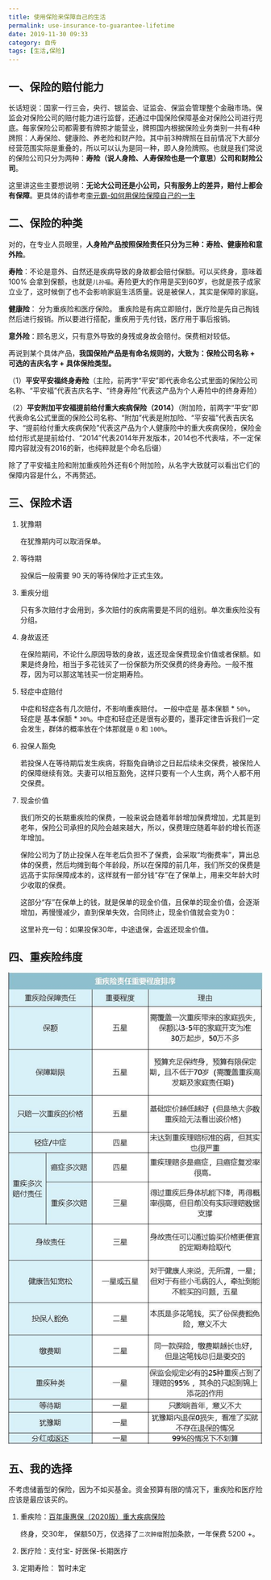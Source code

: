 ```yaml
---
title: 使用保险来保障自己的生活
permalink: use-insurance-to-guarantee-lifetime
date: 2019-11-30 09:33
category: 自传
tags: [生活,保险]
---
```


## 一、保险的赔付能力

长话短说：国家一行三会，央行、银监会、证监会、保监会管理整个金融市场。保监会对保险公司的赔付能力进行监督，还通过中国保险保障基金对保险公司进行兜底。每家保险公司都需要有牌照才能营业，牌照国内根据保险业务类别一共有4种牌照：人寿保险、健康险、养老险和财产险。其中前3种牌照在目前情况下大部分经营范围实际是重叠的，所以可以认为是同一种，即人身险牌照。也就是我们常说的保险公司只分为两种：**寿险（说人身险、人寿保险也是一个意思）**公司和**财险公司**。

这里讲这些主要想说明：**无论大公司还是小公司，只有服务上的差异，赔付上都会有保障**。更具体的请参考[李元霸-如何用保险保障自己的一生](https://www.zhihu.com/question/22316395/answer/100909780)

## 二、保险的种类

对的，在专业人员眼里，**人身险产品按照保险责任只分为三种：寿险、健康险和意外险**。

**寿险**：不论是意外、自然还是疾病导致的身故都会赔付保额。可以买终身，意味着 100% 会拿到保额，也就是`儿孙福`。寿险更大的作用是买到60岁，也就是孩子成家立业了，这时候倒了也不会影响家庭生活质量。说是被保人，其实是保障的家庭。

**健康险**： 分为重疾险和医疗保险。 重疾险是有病立即赔付，医疗险是先自己掏钱然后进行报销。所以要进行搭配，重疾用于先付钱，医疗用于事后报销。

**意外险**：顾名思义，只有意外导致的身残或身故会赔付。保费相对较低。



再说到某个具体产品，**我国保险产品是有命名规则的，大致为：保险公司名称 + 可选的吉庆名字 + 具体保险类型。**

（1）**平安平安福终身寿险**（主险，前两字“平安”即代表命名公式里面的保险公司名称、“平安福”代表吉庆名字、“终身寿险”代表这产品为个人寿险中的终身寿险）

（2）**平安附加平安福提前给付重大疾病保险（2014）**（附加险，前两字“平安”即代表命名公式里面的保险公司名称、“附加”代表是附加险、“平安福”代表吉庆名字、“提前给付重大疾病保险”代表这产品为个人健康险中的重大疾病保险，保险金给付形式是提前给付、“2014”代表2014年开发版本，2014也不代表啥，不一定保障内容就没有2016的新，也纯粹就是个命名后缀）



除了了平安福主险和附加重疾险外还有6个附加险，从名字大致就可以看出它们的保障内容是什么，不再赘述。

## 三、保险术语

1. 犹豫期

   在犹豫期内可以取消保单。

2. 等待期

   投保后一般需要 90 天的等待保险才正式生效。

3. 重疾分组

   只有多次赔付才会用到，多次赔付的疾病需要是不同的组别。单次重疾险没有分组。

4. 身故返还

   在保险期间，不论什么原因导致的身故，返还现金保费现金价值或者保额。如果是终身险，相当于多花钱买了一份保额为所交保费的终身寿险。一般不推荐，因为可以那这笔钱买一份定期寿险。

5. 轻症中症赔付

   中症和轻症各有几次赔付，不影响重疾赔付。 一般中症是 基本保额 * `50%`， 轻症是 基本保额 * `30%`。中症和轻症还是很有必要的，墨菲定律告诉我们一定会发生，群体的概率放在个体那就是 `0` 和 `100%`。

6. 投保人豁免

   若投保人在等待期后发生疾病，将豁免自确诊之日起后续未交保费，被保险人的保障继续有效。夫妻可以相互豁免，这样只要有一个人生病，两个人都不用交保费。

7. 现金价值

   我们所交的长期重疾险的保费，一般来说会随着年龄增加保费增加，尤其是到老年，保险公司承担的风险会越来越大，所以，保费理应随着年龄的增长而逐年增加。

   保险公司为了防止投保人在年老后负担不了保费，会采取“均衡费率”，算出总体的保费，然后均摊到每个年龄段，所以在保障的前几年，我们所交的保费是远高于实际保障成本的，这样就有一部分钱“存”在了保单上，用来交年龄大时少收取的保费。

   这部分“存”在保单上的钱，就是保单的现金价值，且保单的现金价值，会逐渐增加，再慢慢减少，直到保单失效，合同终止，现金价值就会变为0：

   这里补充一句：如果投保30年，中途退保，会返还现金价值。

## 四、重疾险纬度

![保险纬度](../assets/images/insurance.jpg)

## 五、我的选择

不考虑储蓄型的保险，因为不如买基金。资金预算有限的情况下，重疾险和医疗险应该是最应该买的。

1. 重疾险：[百年康惠保（2020版）重大疾病保险](http://www.kaixinbao.com/jiankang-baoxian/321174.shtml)

   终身，交30年， 保额50万，仅选择了`二次肿瘤`附加条款，一年保费 5200 +。

2. 医疗险：支付宝- 好医保-长期医疗

3. 定期寿险： 暂时未定